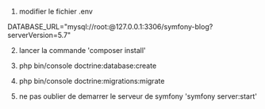 1. modifier le fichier .env

DATABASE_URL="mysql://root:@127.0.0.1:3306/symfony-blog?serverVersion=5.7"

2. lancer la commande 'composer install'

3. php bin/console doctrine:database:create

4. php bin/console doctrine:migrations:migrate

5. ne pas oublier de demarrer le serveur de symfony 'symfony server:start'

